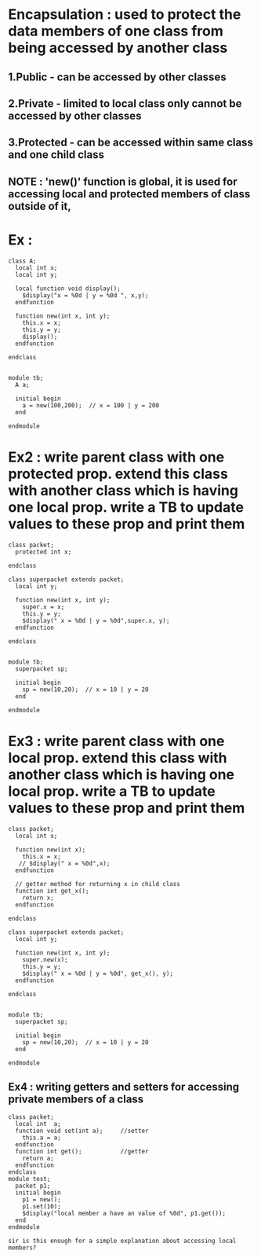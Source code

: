 # Encapsulation : used to protect the data members of one class from being accessed by another class
## 1.Public - can be accessed by other classes
## 2.Private - limited to local class only cannot be accessed by other classes
## 3.Protected - can be accessed within same class and one child class

## NOTE : 'new()' function is global, it is used for accessing local and protected members of class outside of it,

# Ex :
```
class A;
  local int x;
  local int y;
  
  local function void display();
    $display("x = %0d | y = %0d ", x,y);
  endfunction
  
  function new(int x, int y);
    this.x = x;
    this.y = y;
    display();
  endfunction
  
endclass


module tb;
  A a;
  
  initial begin
    a = new(100,200);  // x = 100 | y = 200
  end
  
endmodule
```

# Ex2 : write parent class with one protected prop. extend this class with another class which is having one local prop. write a TB to update values to these prop and print them
```
class packet;
  protected int x;
  
endclass

class superpacket extends packet;
  local int y;
  
  function new(int x, int y);
    super.x = x;
    this.y = y;
    $display(" x = %0d | y = %0d",super.x, y);
  endfunction
  
endclass


module tb;
  superpacket sp;
  
  initial begin
    sp = new(10,20);  // x = 10 | y = 20
  end
  
endmodule
```

 # Ex3 : write parent class with one local prop. extend this class with another class which is having one local prop. write a TB to update values to these prop and print them
   
```
class packet;
  local int x;
  
  function new(int x);
    this.x = x;
   // $display(" x = %0d",x);
  endfunction
  
  // getter method for returning x in child class
  function int get_x();
    return x;
  endfunction
  
endclass

class superpacket extends packet;
  local int y;
  
  function new(int x, int y);
    super.new(x);
    this.y = y;
    $display(" x = %0d | y = %0d", get_x(), y);
  endfunction
  
endclass


module tb;
  superpacket sp;
  
  initial begin
    sp = new(10,20);  // x = 10 | y = 20
  end
  
endmodule
```
    
  
## Ex4 : writing getters and setters for accessing private members of a class
```
class packet;
  local int  a;
  function void set(int a);     //setter
    this.a = a;
  endfunction
  function int get();           //getter
    return a;
  endfunction 
endclass 
module test;
  packet p1;
  initial begin 
    p1 = new();
    p1.set(10);
    $display("local member a have an value of %0d", p1.get());
  end 
endmodule 

sir is this enough for a simple explanation about accessing local members?
```
    

    
